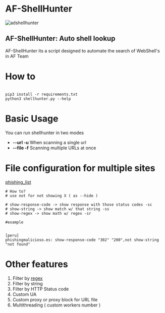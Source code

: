 # AF-ShellHunter

![adshellhunter](https://user-images.githubusercontent.com/41192980/133873080-1cf088a6-f401-4e01-8171-b28898206e1a.png)
## AF-ShellHunter: Auto shell lookup
 AF-ShellHunter its a script designed to automate the search of WebShell's in AF Team
 
 # How to
 
 ```
 
 pip3 install -r requirements.txt
 python3 shellhunter.py --help
 
 ```

# Basic Usage

You can run shellhunter in two modes
* **--url -u** When scanning a single url
* **--file -f** Scanning multiple URLs at once

# File configuration for multiple sites

[phishing_list](user_files/phishing_list.txt)

```
# How to?
# use not for not showing X ( as --hide )

# show-response-code -> show response with those status codes -sc
# show-string -> show match w/ that string -ss
# show-regex -> show math w/ regex -sr

#example


[peru]
phishingmalicioso.es: show-response-code "302" "200",not show-string "not found"

```

# Other features

1. Filter by [regex](https://regex101.com/)
2. Filter by string
3. Filter by HTTP Status code
4. Custom UA
5. Custom proxy or proxy block for URL file
6. Multithreading ( custom workers number )
